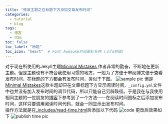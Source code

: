 ```yaml
---
title: "修改主题之在标题下方添加文章发布时间"
categories:
  - tutorial
  - blog
tags:
  - 博客
  - 代码
toc: false
toc_label: "标题"
toc_icon: "heart"  # Font Awesome对应图标名称 (无fa前缀)	
---
```

对于现在所使用的Jekyll主题[Minimal Mistakes](https://mmistakes.github.io/minimal-mistakes/),作者非常的勤奋，不断地在更新主题。但是主题也有不符合我使用习惯的地方，一般为了方便于审阅博文便于查看发布时间，在标题的下方都会有发布时间，类似于下图。
![sample pic](https://i.loli.net/2019/12/28/jThQoDzX5vApki8.png)
但是[Minimal Mistakes](https://mmistakes.github.io/minimal-mistakes/)这款主题却只在文章标题下方显示阅读时间，`_config.yml`文件中也并没有加入发布时间的调节代码，所以只能自己另辟跂径。于是我在与我使用相同主题的一位朋友的[博客](https://ericluo.github.io/)下参考到了一个方法——在阅读时间图标之后添加发布时间，这样只要调用阅读时间代码，就会一同显示出发布时间。    
操作方法就是在[_includes/read-time.html](https://github.com/sunete/sunete.github.io/blob/master/_includes/read-time.html)后添加以下代码
![code](https://i.loli.net/2020/01/01/ZTFpg3bWI8JU6LP.png)
更改后效果如下
![publish time pic](https://i.loli.net/2019/12/28/L5AfzRZJgY4yGIk.png)